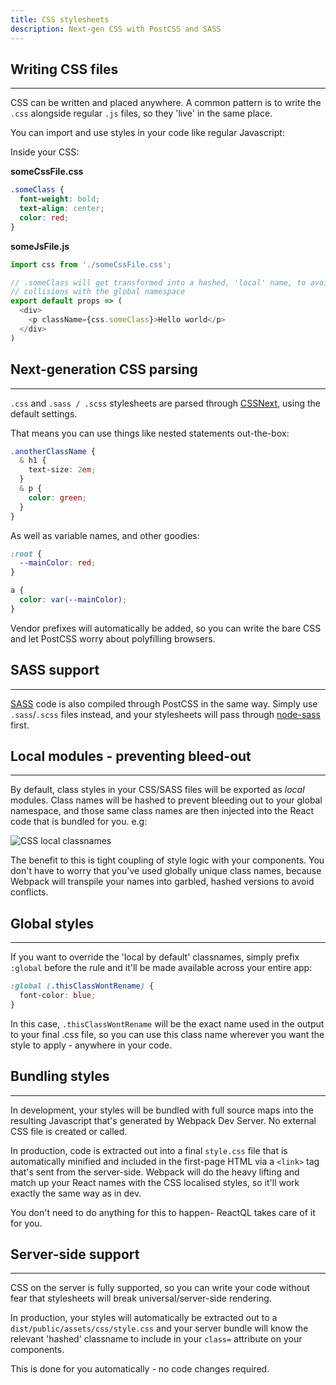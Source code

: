 ```yaml
---
title: CSS stylesheets
description: Next-gen CSS with PostCSS and SASS
---
```


<h2 id="files">Writing CSS files</h2>

---
CSS can be written and placed anywhere. A common pattern is to write the `.css` alongside regular `.js` files, so they 'live' in the same place.

You can import and use styles in your code like regular Javascript:

Inside your CSS:

**someCssFile.css**
```css
.someClass {
  font-weight: bold;
  text-align: center;
  color: red;
}
```

**someJsFile.js**
```js
import css from './someCssFile.css';

// .someClass will get transformed into a hashed, 'local' name, to avoid
// collisions with the global namespace
export default props => (
  <div>
    <p className={css.someClass}>Hello world</p>
  </div>
)
```

<h2 id="cssnext" title="CSSNext">Next-generation CSS parsing</h2>

---
`.css` and `.sass / .scss` stylesheets are parsed through [CSSNext](http://cssnext.io/), using the default settings.

That means you can use things like nested statements out-the-box:

```css
.anotherClassName {
  & h1 {
    text-size: 2em;
  }
  & p {
    color: green;
  }
}
```

As well as variable names, and other goodies:

```css
:root {
  --mainColor: red;
}

a {
  color: var(--mainColor);
}
```

Vendor prefixes will automatically be added, so you can write the bare CSS and let PostCSS worry about polyfilling browsers.

<h2 id="sass">SASS support</h2>

---
[SASS](http://sass-lang.com/) code is also compiled through PostCSS in the same way. Simply use `.sass`/`.scss` files instead, and your stylesheets will pass through [node-sass](https://github.com/sass/node-sass) first.


<h2 id="local" title="Local modules">Local modules - preventing bleed-out</h2>

---
By default, class styles in your CSS/SASS files will be exported as _local_ modules. Class names will be hashed to prevent bleeding out to your global namespace, and those same class names are then injected into the React code that is bundled for you. e.g:

![CSS local classnames](images/classnames.png)

The benefit to this is tight coupling of style logic with your components.  You don't have to worry that you've used globally unique class names, because Webpack will transpile your names into garbled, hashed versions to avoid conflicts.

<h2 id="global_styles">Global styles</h2>

---
If you want to override the 'local by default' classnames, simply prefix `:global` before the rule and it'll be made available across your entire app:

```css
:global (.thisClassWontRename) {
  font-color: blue;
}
```

In this case, `.thisClassWontRename` will be the exact name used in the output to your final .css file, so you can use this class name wherever you want the style to apply - anywhere in your code.

<h2 id="bundling">Bundling styles</h2>

---
In development, your styles will be bundled with full source maps into the resulting Javascript that's generated by Webpack Dev Server. No external CSS file is created or called.

In production, code is extracted out into a final `style.css` file that is automatically minified and included in the first-page HTML via a `<link>` tag that's sent from the server-side.  Webpack will do the heavy lifting and match up your React names with the CSS localised styles, so it'll work exactly the same way as in dev.

You don't need to do anything for this to happen- ReactQL takes care of it for you.

<h2 id="server">Server-side support</h2>

---
CSS on the server is fully supported, so you can write your code without fear that stylesheets will break universal/server-side rendering.

In production, your styles will automatically be extracted out to a `dist/public/assets/css/style.css` and your server bundle will know the relevant 'hashed' classname to include in your `class=` attribute on your components.

This is done for you automatically - no code changes required.
